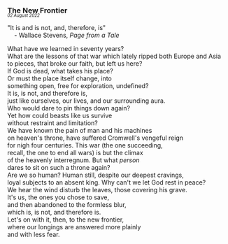 ### The New Frontier
<p style="margin:0; margin-top: -1.25rem">
  <em>
    <small><small>02 August 2022</small></small>
  </em>
</p>

"It is and is not, and, therefore, is"  
&nbsp;&nbsp;&nbsp;&nbsp;- Wallace Stevens, *Page from a Tale*

What have we learned in seventy years?  
What are the lessons of that war
which lately ripped both Europe and Asia  
to pieces, that broke our faith, but left us here?  
If God is dead, what takes his place?  
Or must the place itself change, into  
something open, free for exploration, undefined?  
It is, is not, and therefore is,  
just like ourselves, our lives, and our surrounding aura.  
Who would dare to pin things down again?  
Yet how could beasts like us survive  
without restraint and limitation?  
We have known the pain of man and his machines  
on heaven's throne, have suffered Cromwell's vengeful reign  
for nigh four centuries. This war (the one succeeding,  
recall, the one to end all wars) is but the climax  
of the heavenly interregnum. But what *person*  
dares to sit on such a throne again?  
Are we so human? Human still, despite our deepest cravings,  
loyal subjects to an absent king. Why can't we let God rest in peace?  
We hear the wind disturb the leaves, those covering his grave.  
It's us, the ones you chose to save,  
and then abandoned to the formless blur,  
which is, is not, and therefore is.  
Let's on with it, then, to the new frontier,  
where our longings are answered more plainly  
and with less fear.  